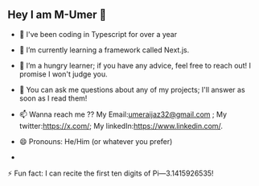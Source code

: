 ## Hey I am M-Umer 👋

- 🔭 I've been coding in Typescript for over a year
  
- 🌱 I’m currently learning a framework called Next.js.
  
- 🤔 I’m a hungry learner; if you have any advice, feel free to reach out! I promise I won't judge you.
  
- 💬 You can ask me questions about any of my projects; I'll answer as soon as I read them!
  
- 📫 Wanna reach me ??
       My Email:umeraijaz32@gmail.com ;
       My twitter:https://x.com/;
       My linkedIn:https://www.linkedin.com/.
  
- 😄 Pronouns: He/Him (or whatever you prefer)
- 
⚡ Fun fact: I can recite the first ten digits of Pi—3.1415926535!
